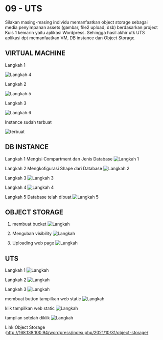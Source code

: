 # 09 - UTS
 Silakan masing-masing individu memanfaatkan object storage sebagai media penyimpanan assets (gambar, file2 upload, dsb) berdasarkan project Kuis 1 kemarin yaitu aplikasi Wordpress.
Sehingga hasil akhir utk UTS aplikasi dpt memanfaatkan VM, DB instance dan Object Storage.

## VIRTUAL MACHINE
Langkah 1

![Langkah 4](img/1.png)

Langkah 2

![Langkah 5](img/2.png)

Langkah 3

![Langkah 6](img/3.png)

Instance sudah terbuat

![terbuat](img/4.png)

## DB INSTANCE

Langkah 1 Mengisi Compartment dan Jenis Database
![Langkah 1](img/5.png)

Langkah 2 Mengkofigurasi Shape dari Database
![Langkah 2](img/6.png)

Langkah 3 
![Langkah 3](img/7.png)

Langkah 4
![Langkah 4](img/8.png)

Langkah 5 Database telah dibuat
![Langkah 5](img/9.png)

## OBJECT STORAGE
1. membuat bucket
![Langkah ](img/10.jpg)

2. Mengubah visibility
![Langkah](img/11.jpg)

3. Uploading web page
![Langkah ](img/12.jpg)

## UTS
Langkah 1
![Langkah ](img/13.jpg)

Langkah 2
![Langkah ](img/14.jpg)

Langkah 3
![Langkah ](img/15.jpg)

membuat button tampilkan web static
![Langkah ](img/16.jpg)

klik tampilkan web static
![Langkah ](img/17.jpg)

tampilan setelah diklik
![Langkah ](img/18.jpg)

Link Object Storage :http://168.138.100.94/wordpress/index.php/2021/10/31/object-storage/